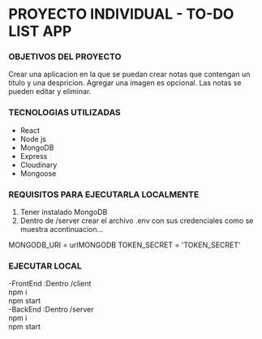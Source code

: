 <h1>PROYECTO INDIVIDUAL - TO-DO LIST APP</h1>

<h3>OBJETIVOS DEL PROYECTO</h3>
<p>Crear una aplicacion en la que se puedan crear notas que contengan un titulo y una despricion. Agregar una imagen es opcional. Las notas se pueden editar y eliminar.</p>

<h3>TECNOLOGIAS UTILIZADAS</h3>
<ul>
  <li>React</li>
  <li>Node js</li>
  <li>MongoDB</li>
  <li>Express</li>
  <li>Cloudinary</li>
  <li>Mongoose</li>
</ul>

<h3>REQUISITOS PARA EJECUTARLA LOCALMENTE</h3>
<ol>
  <li>Tener instalado MongoDB</li>
  <li>Dentro de /server crear el archivo .env con sus credenciales como se muestra acontinuacion...</li>
</ol>
MONGODB_URI = urlMONGODB
TOKEN_SECRET = 'TOKEN_SECRET'

<h3>EJECUTAR LOCAL</h3>
-FrontEnd :Dentro /client<br>
npm i<br>
npm start <br>
-BackEnd :Dentro /server<br>
npm i<br>
npm start<br>

